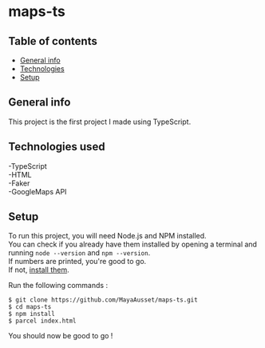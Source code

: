 # maps-ts

## Table of contents
* [General info](#general-info)
* [Technologies](#technologies)
* [Setup](#setup)

## General info
This project is the first project I made using TypeScript.  

## Technologies used 
-TypeScript  
-HTML  
-Faker  
-GoogleMaps API 

## Setup 
To run this project, you will need Node.js and NPM installed.  
You can check if you already have them
installed by opening a terminal and running `node --version` and `npm --version`.  
If numbers are printed, you're good to go.  
If not, [install them](https://nodejs.org/en/).  

Run the following commands :   
```
$ git clone https://github.com/MayaAusset/maps-ts.git 
$ cd maps-ts 
$ npm install
$ parcel index.html
```
You should now be good to go ! 

